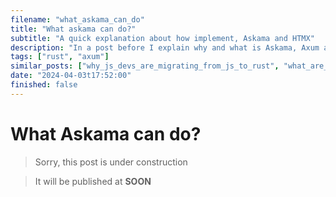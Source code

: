 ```yaml
---
filename: "what_askama_can_do"
title: "What askama can do?"
subtitle: "A quick explanation about how implement, Askama and HTMX"
description: "In a post before I explain why and what is Askama, Axum and HTMX, now we will implement then."
tags: ["rust", "axum"]
similar_posts: ["why_js_devs_are_migrating_from_js_to_rust", "what_are_axum_askama_htmx_and_why_use_it", "how-host-a-rust-server-in-gcp", "how_use_axum_askama_htmx"]
date: "2024-04-03t17:52:00"
finished: false
---
```



# What Askama can do?

> Sorry, this post is under construction

> It will be published at **SOON**
